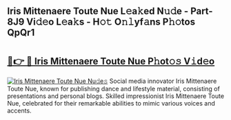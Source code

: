 ## Iris Mittenaere Toute Nue L𝚎a𝚔ed N𝚞𝚍e - Part-8J9 Vi𝚍𝚎o L𝚎a𝚔s - H𝚘𝚝 O𝚗𝚕yf𝚊ns P𝚑𝚘tos QpQr1

# <h2><a href="http://kf1dna1.oniu.top/?m=Iris+Mittenaere+Toute+Nue">🔗👉 🔴 Iris Mittenaere Toute Nue P𝚑ot𝚘𝚜 V𝚒d𝚎o</a></h2>

[![Iris Mittenaere Toute Nue Nu𝚍e𝚜](https://i.imgur.com/0qMVB7G.gif)](http://kf1dna1.oniu.top/?m=Iris+Mittenaere+Toute+Nue)
Social media innovator Iris Mittenaere Toute Nue, known for publishing dance and lifestyle material, consisting of presentations and personal blogs. Skilled impressionist Iris Mittenaere Toute Nue, celebrated for their remarkable abilities to mimic various voices and accents.  
